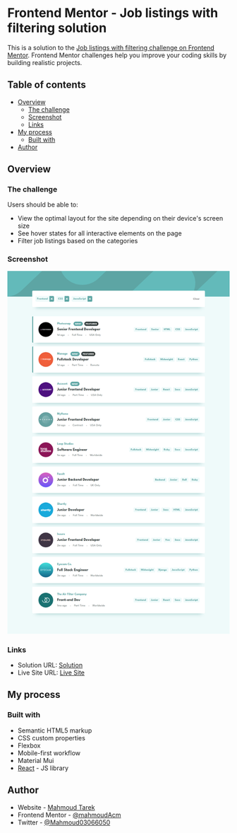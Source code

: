 # Frontend Mentor - Job listings with filtering solution

This is a solution to the [Job listings with filtering challenge on Frontend Mentor](https://www.frontendmentor.io/challenges/job-listings-with-filtering-ivstIPCt). Frontend Mentor challenges help you improve your coding skills by building realistic projects. 

## Table of contents

- [Overview](#overview)
  - [The challenge](#the-challenge)
  - [Screenshot](#screenshot)
  - [Links](#links)
- [My process](#my-process)
  - [Built with](#built-with)
- [Author](#author)

## Overview

### The challenge

Users should be able to:

- View the optimal layout for the site depending on their device's screen size
- See hover states for all interactive elements on the page
- Filter job listings based on the categories

### Screenshot

![solution](./design/screenshot.png)

### Links

- Solution URL: [Solution](https://github.com/mahmoudAcm/frontend-mentor/tree/master/static-job-listings)
- Live Site URL: [Live Site](https://mahmoudacm.github.io/frontend-mentor/static-job-listings/dist/)

## My process

### Built with

- Semantic HTML5 markup
- CSS custom properties
- Flexbox
- Mobile-first workflow
- Material Mui
- [React](https://reactjs.org/) - JS library

## Author

- Website - [Mahmoud Tarek](https://portfolio-mahmoudtarek-bldai.vercel.app/)
- Frontend Mentor - [@mahmoudAcm](https://www.frontendmentor.io/profile/mahmoudAcm)
- Twitter - [@Mahmoud03066050](https://twitter.com/Mahmoud03066050)